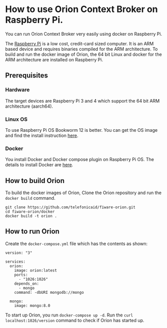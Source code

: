 # How to use Orion Context Broker on Raspberry Pi.

You can run Orion Context Broker very easily using docker on Raspberry Pi. 

The [Raspberry Pi](https://www.raspberrypi.org/) is a low cost, credit-card sized computer.
It is an ARM based device and requires binaries compiled for the ARM architecture. 
To build and run the docker image of Orion, the 64 bit Linux and docker for the ARM architecture are installed on Raspberry Pi.

## Prerequisites

### Hardware

The target devices are Raspberry Pi 3 and 4 which support the 64 bit ARM architecture (aarch64).

### Linux OS

To use Raspberry Pi OS Bookworm 12 is better. You can get the OS image and find the install instruction
[here](https://www.raspberrypi.com/software/).

### Docker

You install Docker and Docker compose plugin on Raspberry Pi OS. The details to install Docker are
[here](https://docs.docker.com/engine/install/raspberry-pi-os/).

## How to build Orion

To build the docker images of Orion, Clone the Orion repository and run the `docker build` command.

```
git clone https://github.com/telefonicaid/fiware-orion.git
cd fiware-orion/docker
docker build -t orion .
```

## How to run Orion

Create the `docker-compose.yml` file which has the contents as shown:

```
version: "3"

services:
  orion:
    image: orion:latest
    ports:
      - "1026:1026"
    depends_on:
      - mongo
    command: -dbURI mongodb://mongo

  mongo:
    image: mongo:8.0
```

To start up Orion, you run `docker-compose up -d`. Run the `curl localhost:1026/version` command
to check if Orion has started up.

